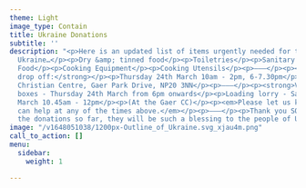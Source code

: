 ```yaml
---
theme: Light
image_type: Contain
title: Ukraine Donations
subtitle: ''
description: "<p>Here is an updated list of items urgently needed for the people of
  Ukraine…</p><p>Dry &amp; tinned food</p><p>Toiletries</p><p>Sanitary Products</p><p>Nappies</p><p>Torches</p><p>Batteries</p><p>Shoes</p><p>Baby
  Food</p><p>Cooking Equipment</p><p>Cooking Utensils</p><p>———</p><p><strong>Donation
  drop off:</strong></p><p>Thursday 24th March 10am - 2pm, 6-7.30pm</p><p>At the Gaer
  Christian Centre, Gaer Park Drive, NP20 3NN</p><p>———</p><p><strong>Volunteers needed:</strong></p><p>Packing
  boxes - Thursday 24th March from 6pm onwards</p><p>Loading lorry - Saturday 26th
  March 10.45am - 12pm</p><p>(At the Gaer CC)</p><p><em>Please let us know if you
  can help at any of the times above.</em></p><p>———</p><p>Thank you SO MUCH for all
  the donations so far, they will be such a blessing to the people of Ukraine.</p>"
image: "/v1648051038/1200px-Outline_of_Ukraine.svg_xjau4m.png"
call_to_action: []
menu:
  sidebar:
    weight: 1

---
```

